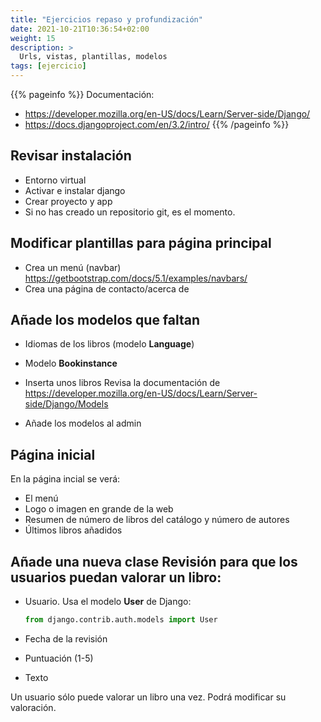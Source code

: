 ```yaml
---
title: "Ejercicios repaso y profundización"
date: 2021-10-21T10:36:54+02:00
weight: 15
description: >
  Urls, vistas, plantillas, modelos
tags: [ejercicio]
---
```


{{% pageinfo %}}
Documentación: 
* https://developer.mozilla.org/en-US/docs/Learn/Server-side/Django/
* https://docs.djangoproject.com/en/3.2/intro/
{{% /pageinfo %}}


## Revisar instalación
* Entorno virtual
* Activar e instalar django
* Crear proyecto y app
* Si no has creado un repositorio git, es el momento.

## Modificar plantillas para página principal
* Crea un menú (navbar) https://getbootstrap.com/docs/5.1/examples/navbars/
* Crea una página de contacto/acerca de

## Añade los modelos que faltan
* Idiomas de los libros (modelo **Language**)
* Modelo **Bookinstance**
* Inserta unos libros
Revisa la documentación de https://developer.mozilla.org/en-US/docs/Learn/Server-side/Django/Models

* Añade los modelos al admin

## Página inicial
En la página incial se verá:
* El menú
* Logo o imagen en grande de la web
* Resumen de número de libros del catálogo y número de autores
* Últimos libros añadidos

## Añade una nueva clase **Revisión** para que los usuarios puedan valorar un libro:
* Usuario. Usa el modelo **User** de Django:

   ```python
   from django.contrib.auth.models import User
   ```
* Fecha de la revisión
* Puntuación (1-5)
* Texto

Un usuario sólo puede valorar un libro una vez. Podrá modificar su valoración. 